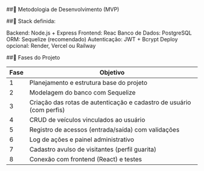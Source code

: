 ##🧭 Metodologia de Desenvolvimento (MVP)

##🔧 Stack definida:

Backend: Node.js + Express
Frontend: Reac
Banco de Dados: PostgreSQL
ORM: Sequelize (recomendado)
Autenticação: JWT + Bcrypt
Deploy opcional: Render, Vercel ou Railway

##🧩 Fases do Projeto

| Fase | Objetivo                                                             |
| ---- | -------------------------------------------------------------------- |
| 1    | Planejamento e estrutura base do projeto                             |
| 2    | Modelagem do banco com Sequelize                                     |
| 3    | Criação das rotas de autenticação e cadastro de usuário (com perfis) |
| 4    | CRUD de veículos vinculados ao usuário                               |
| 5    | Registro de acessos (entrada/saída) com validações                   |
| 6    | Log de ações e painel administrativo                                 |
| 7    | Cadastro avulso de visitantes (perfil guarita)                       |
| 8    | Conexão com frontend (React) e testes                                |
